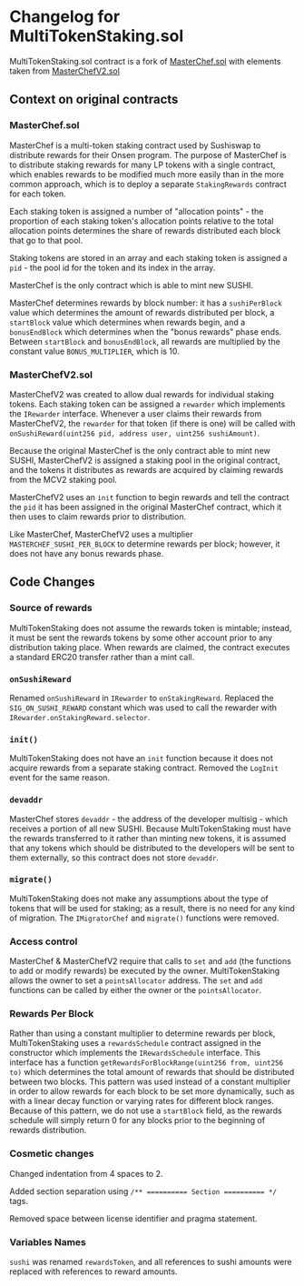 # Changelog for MultiTokenStaking.sol

MultiTokenStaking.sol contract is a fork of [MasterChef.sol](https://github.com/sushiswap/sushiswap/blob/master/contracts/MasterChef.sol) with elements taken from [MasterChefV2.sol](https://github.com/sushiswap/sushiswap/blob/master/contracts/MasterChefV2.sol)

## Context on original contracts

### MasterChef.sol

MasterChef is a multi-token staking contract used by Sushiswap to distribute rewards for their Onsen program. The purpose of MasterChef is to distribute staking rewards for many LP tokens with a single contract, which enables rewards to be modified much more easily than in the more common approach, which is to deploy a separate `StakingRewards` contract for each token.

Each staking token is assigned a number of "allocation points" - the proportion of each staking token's allocation points relative to the total allocation points determines the share of rewards distributed each block that go to that pool.

Staking tokens are stored in an array and each staking token is assigned a `pid` - the pool id for the token and its index in the array.

MasterChef is the only contract which is able to mint new SUSHI.

MasterChef determines rewards by block number: it has a `sushiPerBlock` value which determines the amount of rewards distributed per block, a `startBlock` value which determines when rewards begin, and a `bonusEndBlock` which determines when the "bonus rewards" phase ends. Between `startBlock` and `bonusEndBlock`, all rewards are multiplied by the constant value `BONUS_MULTIPLIER`, which is 10.

### MasterChefV2.sol

MasterChefV2 was created to allow dual rewards for individual staking tokens. Each staking token can be assigned a `rewarder` which implements the `IRewarder` interface. Whenever a user claims their rewards from MasterChefV2, the `rewarder` for that token (if there is one) will be called with `onSushiReward(uint256 pid, address user, uint256 sushiAmount)`.

Because the original MasterChef is the only contract able to mint new SUSHI, MasterChefV2 is assigned a staking pool in the original contract, and the tokens it distributes as rewards are acquired by claiming rewards from the MCV2 staking pool.

MasterChefV2 uses an `init` function to begin rewards and tell the contract the `pid` it has been assigned in the original MasterChef contract, which it then uses to claim rewards prior to distribution.

Like MasterChef, MasterChefV2 uses a multiplier `MASTERCHEF_SUSHI_PER_BLOCK` to determine rewards per block; however, it does not have any bonus rewards phase.

## Code Changes

### Source of rewards
MultiTokenStaking does not assume the rewards token is mintable; instead, it must be sent the rewards tokens by some other account prior to any distribution taking place. When rewards are claimed, the contract executes a standard ERC20 transfer rather than a mint call.

### `onSushiReward`
Renamed `onSushiReward` in `IRewarder` to `onStakingReward`. Replaced the `SIG_ON_SUSHI_REWARD` constant which was used to call the rewarder with `IRewarder.onStakingReward.selector`.

### `init()`
MultiTokenStaking does not have an `init` function because it does not acquire rewards from a separate staking contract. Removed the `LogInit` event for the same reason.

### `devaddr`
MasterChef stores `devaddr` - the address of the developer multisig - which receives a portion of all new SUSHI. Because MultiTokenStaking must have the rewards transferred to it rather than minting new tokens, it is assumed that any tokens which should be distributed to the developers will be sent to them externally, so this contract does not store `devaddr`.

### `migrate()`
MultiTokenStaking does not make any assumptions about the type of tokens that will be used for staking; as a result, there is no need for any kind of migration. The `IMigratorChef` and `migrate()` functions were removed.

### Access control
MasterChef & MasterChefV2 require that calls to `set` and `add` (the functions to add or modify rewards) be executed by the owner. MultiTokenStaking allows the owner to set a `pointsAllocator` address. The `set` and `add` functions can be called by either the owner or the `pointsAllocator`.

### Rewards Per Block

Rather than using a constant multiplier to determine rewards per block, MultiTokenStaking uses a `rewardsSchedule` contract assigned in the constructor which implements the `IRewardsSchedule` interface. This interface has a function `getRewardsForBlockRange(uint256 from, uint256 to)` which determines the total amount of rewards that should be distributed between two blocks. This pattern was used instead of a constant multiplier in order to allow rewards for each block to be set more dynamically, such as with a linear decay function or varying rates for different block ranges.
Because of this pattern, we do not use a `startBlock` field, as the rewards schedule will simply return 0 for any blocks prior to the beginning of rewards distribution.

### Cosmetic changes

Changed indentation from 4 spaces to 2.

Added section separation using `/** ========== Section ========== */` tags.

Removed space between license identifier and pragma statement.

### Variables Names

`sushi` was renamed `rewardsToken`, and all references to sushi amounts were replaced with references to reward amounts.
